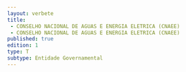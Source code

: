 ```yaml
---
layout: verbete
title:
 - CONSELHO NACIONAL DE AGUAS E ENERGIA ELETRICA (CNAEE)
 - CONSELHO NACIONAL DE AGUAS E ENERGIA ELETRICA (CNAEE)
published: true
edition: 1  
type: T
subtype: Entidade Governamental
---
```


